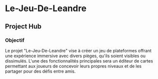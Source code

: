 # Le-Jeu-De-Leandre

## Project Hub

### Objectif
Le projet "Le-Jeu-De-Leandre" vise à créer un jeu de plateformes offrant une expérience immersive avec divers pièges, qu'ils soient visibles ou dissimulés. L'une des fonctionnalités principales sera un éditeur de cartes permettant aux joueurs de concevoir leurs propres niveaux et de les partager pour des défis entre amis.
